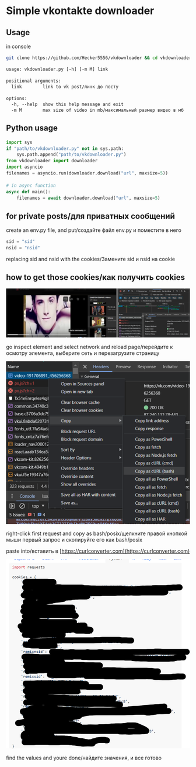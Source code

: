 # Simple vkontakte downloader
## Usage
in console
```bash
git clone https://github.com/Hecker5556/vkdownloader && cd vkdownloader && pip install -r requirements.txt
```
```
usage: vkdownloader.py [-h] [-m M] link

positional arguments:
  link        link to vk post/линк до посту

options:
  -h, --help  show this help message and exit
  -m M        max size of video in mb/максимальный размер видео в мб
```
## Python usage
```python
import sys
if "path/to/vkdownloader.py" not in sys.path:
    sys.path.append("path/to/vkdownloader.py")
from vkdownloader import downloader
import asyncio
filenames = asyncio.run(downloader.download("url", maxsize=5))

# in async function
async def main():
    filenames = await downloader.download("url", maxsize=5)
```
## for private posts/для приватных сообщений
create an env.py file, and put/создайте файл env.py и поместите в него
```python
sid = "sid"
nsid = "nsid"
```
replacing sid and nsid with the cookies/Замените sid и nsid на cookie

## how to get those cookies/как получить cookies

![hello](first.png)

go inspect element and select network and reload page/перейдите к осмотру элемента, выберите сеть и перезагрузите страницу

![hello 2](second.png)

right-click first request and copy as bash/posix/щелкните правой кнопкой мыши первый запрос и скопируйте его как bash/posix

paste into/вставить в [https://curlconverter.com](https://curlconverter.com)

![Alt text](image.png)

find the values and youre done/найдите значения, и все готово
